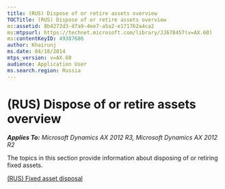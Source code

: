```yaml
---
title: (RUS) Dispose of or retire assets overview
TOCTitle: (RUS) Dispose of or retire assets overview
ms:assetid: 8b4272d3-d7a9-4ee7-a5a2-e171762a4ca2
ms:mtpsurl: https://technet.microsoft.com/library/JJ678457(v=AX.60)
ms:contentKeyID: 49387686
author: Khairunj
ms.date: 04/18/2014
mtps_version: v=AX.60
audience: Application User
ms.search.region: Russia
---
```


# (RUS) Dispose of or retire assets overview 


_**Applies To:** Microsoft Dynamics AX 2012 R3, Microsoft Dynamics AX 2012 R2_

The topics in this section provide information about disposing of or retiring fixed assets.

[(RUS) Fixed asset disposal](rus-fixed-asset-disposal.md)

  


